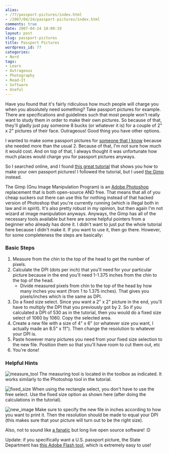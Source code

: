 ```yaml
---
alias:
- /77/passport-pictures/index.html
- /2007/04/24/passport-pictures/index.html
comments: true
date: 2007-04-24 18:09:19
layout: post
slug: passport-pictures
title: Passport Pictures
wordpress_id: 77
categories:
- Nerd
tags:
- Learn
- Outrageous
- Photography
- Read-It
- Software
- Useful
---
```


Have you found that it's fairly ridiculous how much people will charge you when you absolutely need something? Take passport pictures for example. There are specifications and guidelines such that most people won't really want to study them in order to make their own pictures. So because of that, they'll gladly just pay someone 8 bucks (or whatever it is) for a couple of 2" x 2" pictures of their face. Outrageous! Good thing you have other options.

I wanted to make some passport pictures for [someone that I know](http://redbricks.xanga.com/) because she needed more than the usual 2. Because of that, I'm not sure how much it would cost. And on top of that, I always thought it was unfortunate how much places would charge you for passport pictures anyways.

So I searched online, and I found [this great tutorial](http://www.dpchallenge.com/tutorial.php?TUTORIAL_ID=22) that shows you how to make your own passport pictures! I followed the tutorial, but I used [the Gimp](http://www.gimp.org/) instead.

The Gimp (Gnu Image Manipulation Program) is an [Adobe Photoshop](http://amzn.to/RGY3pA) replacement that is both open-source AND free. That means that all of you cheap suckers out there can use this for nothing instead of that hacked version of Photoshop that you're currently running (which is illegal both in law and in spirit). It's also pretty robust in my opinion, but then again I'm not wizard at image manipulation anyways. Anyways, the Gimp has all of the necessary tools available but here are some helpful pointers from a beginner who already has done it. I didn't want to just put the whole tutorial here because I didn't make it. If you want to use it, then go there. However, for some completeness the steps are basically:


### Basic Steps
	
1. Measure from the chin to the top of the head to get the number of pixels.
2. Calculate the DPI (dots per inch) that you'll need for your particular 
   picture because in the end you'll need 1-1.375 inches from the chin to the 
   top of the head.
    *  Divide measured pixels from chin to the top of the head by how many inches 
       you want (from 1 to 1.375 inches). That gives you pixels/inches which is 
       the same as DPI.
3. Do a fixed size select. Since you want a 2" x 2" picture in the end, 
   you'll have to multiply the DPI that you previously got by 2. So if 
   you calculated a DPI of 530 as in the tutorial, then you would do a 
   fixed size select of 1060 by 1060. Copy the selected area.
4. Create a new file with a size of 4" x 6" (or whatever size you want, I 
   actually made an 8.5" x 11"). Then change the resolution to whatever 
   your DPI is.
5. Paste however many pictures you need from your fixed size selection 
   to the new file. Position them so that you'll have room to cut them out, etc
6. You're done!


### Helpful Hints
![measure_tool](http://farm1.static.flickr.com/221/471460304_170c90bfff_o.jpg)
The measuring tool is located in the toolbox as indicated. It works similarly to the Photoshop tool in the tutorial.

![fixed_size](http://farm1.static.flickr.com/170/471460310_ddc25bdc26_o.jpg)
When using the rectangle select, you don't have to use the free select. Use the fixed size option as shown here (after doing the calculations in the tutorial).

![new_image](http://farm1.static.flickr.com/183/471460290_754e33b34b_o.jpg)
Make sure to specify the new file in inches according to how you want to print it. Then the resolution should be made to equal your DPI (this makes sure that your picture will turn out to be the right size).

Also, not to sound like [a fanatic](http://www.goingthewongway.com/fanaticism/) but long live open source software! :D

Update: if you specifically want a U.S. passport picture, the State Department has [this Adobe Flash tool](http://travel.state.gov/_res/flash/cropper/FIG_cropper.html), which is extremely easy to use!

